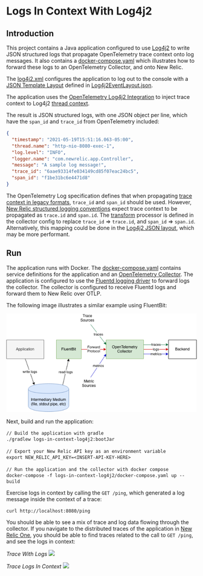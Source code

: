 # Logs In Context With Log4j2

## Introduction

This project contains a Java application configured to use [Log4j2](https://logging.apache.org/log4j/2.x/) to write JSON structured logs that propagate OpenTelemetry trace context onto log messages. It also contains a [docker-compose.yaml](./docker-compose.yaml) which illustrates how to forward these logs to an OpenTelemetry Collector, and onto New Relic.

The [log4j2.xml](./src/main/resources/log4j2.xml) configures the application to log out to the console with a [JSON Template Layout](https://logging.apache.org/log4j/2.x/manual/json-template-layout.html) defined in [Log4j2EventLayout.json](./src/main/resources/Log4j2EventLayout.json).

The application uses the [OpenTelemetry Log4j2 Integration](https://github.com/open-telemetry/opentelemetry-java-instrumentation/tree/main/instrumentation/log4j/log4j-2.13.2/library) to inject trace context to Log4j2 [thread context](https://logging.apache.org/log4j/2.x/manual/thread-context.html).

The result is JSON structured logs, with one JSON object per line, which have the `span_id` and `trace_id` from OpenTelemetry included:

```json
{
  "timestamp": "2021-05-19T15:51:16.063-05:00",
  "thread.name": "http-nio-8080-exec-1",
  "log.level": "INFO",
  "logger.name": "com.newrelic.app.Controller",
  "message": "A sample log message!",
  "trace_id": "6aae93314fe034149cd85f07eac24bc5",
  "span_id": "f1be31bc6e4471d8"
}
```

The OpenTelemetry Log specification defines that when propagating [trace context in legacy formats](https://github.com/open-telemetry/opentelemetry-specification/blob/main/specification/logs/README.md#trace-context-in-legacy-formats), `trace_id` and `span_id` should be used. However, [New Relic structured logging conventions](https://github.com/newrelic/newrelic-exporter-specs/tree/master/logging) expect trace context to be propagated as `trace.id` and `span.id`. The [transform](https://github.com/open-telemetry/opentelemetry-collector-contrib/tree/main/processor/transformprocessor) processor is defined in the collector config to replace `trace_id` => `trace.id`, and `span_id` => `span.id`. Alternatively, this mapping could be done in the [Log4j2 JSON layout](./src/main/resources/Log4j2EventLayout.json), which may be more performant.

## Run

The application runs with Docker. The [docker-compose.yaml](./docker-compose.yaml) contains service definitions for the application and an [OpenTelemetry Collector](https://opentelemetry.io/docs/collector/). The application is configured to use the [Fluentd logging driver](https://docs.docker.com/config/containers/logging/fluentd/) to forward logs the collector. The collector is configured to receive Fluentd logs and forward them to New Relic over OTLP.

The following image illustrates a similar example using FluentBit:

![](https://github.com/open-telemetry/opentelemetry-specification/blob/main/specification/logs/img/app-to-file-logs-fb.png?raw=true)

Next, build and run the application:

```shell
// Build the application with gradle
./gradlew logs-in-context-log4j2:bootJar

// Export your New Relic API key as an environment variable
export NEW_RELIC_API_KEY=<INSERT-API-KEY-HERE>

// Run the application and the collector with docker compose
docker-compose -f logs-in-context-log4j2/docker-compose.yaml up --build
```

Exercise logs in context by calling the `GET /ping`, which generated a log message inside the context of a trace:

```shell
curl http://localhost:8080/ping
```

You should be able to see a mix of trace and log data flowing through the collector. If you navigate to the distributed traces of the application in [New Relic One](https://one.newrelic.com/), you should be able to find traces related to the call to `GET /ping`, and see the logs in context:

_Trace With Logs_
![](trace-with-logs.png)

_Trace Logs In Context_
![](trace-logs-in-context.png)
